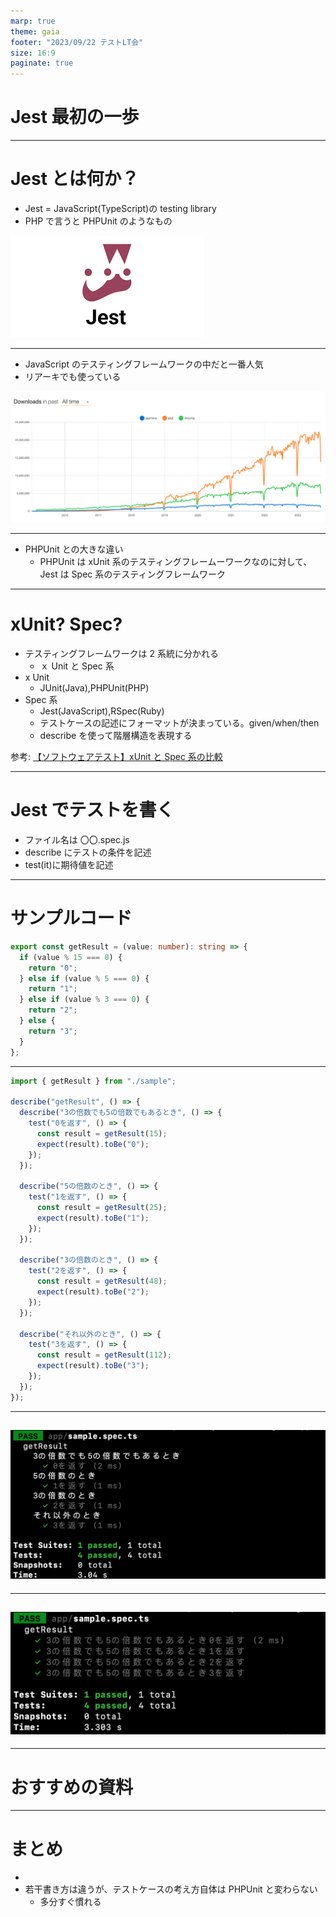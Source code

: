```yaml
---
marp: true
theme: gaia
footer: "2023/09/22 テストLT会"
size: 16:9
paginate: true
---
```


<!--
_class: lead
_footer: ""
_paginate: false
-->

# Jest 最初の一歩

---

# Jest とは何か？

- Jest = JavaScript(TypeScript)の testing library
- PHP で言うと PHPUnit のようなもの

![w:400](jest.png)

---

- JavaScript のテスティングフレームワークの中だと一番人気
- リアーキでも使っている

![w:1160](trend.png)

---

- PHPUnit との大きな違い
  - PHPUnit は xUnit 系のテスティングフレームーワークなのに対して、Jest は Spec 系のテスティングフレームワーク

---

<!--
_footer: ""
_paginate: false
-->

# xUnit? Spec?

- テスティングフレームワークは 2 系統に分かれる
  - ｘ Unit と Spec 系
- x Unit
  - JUnit(Java),PHPUnit(PHP)
- Spec 系
  - Jest(JavaScript),RSpec(Ruby)
  - テストケースの記述にフォーマットが決まっている。given/when/then
  - describe を使って階層構造を表現する

参考: [【ソフトウェアテスト】xUnit と Spec 系の比較](https://kzono.hatenablog.com/entry/2018/01/07/091428)

---

# Jest でテストを書く

- ファイル名は 〇〇.spec.js
- describe にテストの条件を記述
- test(it)に期待値を記述

---

# サンプルコード

```ts:sample.ts
export const getResult = (value: number): string => {
  if (value % 15 === 0) {
    return "0";
  } else if (value % 5 === 0) {
    return "1";
  } else if (value % 3 === 0) {
    return "2";
  } else {
    return "3";
  }
};
```

---

```ts:sample.spec.ts
import { getResult } from "./sample";

describe("getResult", () => {
  describe("3の倍数でも5の倍数でもあるとき", () => {
    test("0を返す", () => {
      const result = getResult(15);
      expect(result).toBe("0");
    });
  });

  describe("5の倍数のとき", () => {
    test("1を返す", () => {
      const result = getResult(25);
      expect(result).toBe("1");
    });
  });

  describe("3の倍数のとき", () => {
    test("2を返す", () => {
      const result = getResult(48);
      expect(result).toBe("2");
    });
  });

  describe("それ以外のとき", () => {
    test("3を返す", () => {
      const result = getResult(112);
      expect(result).toBe("3");
    });
  });
});
```

---

## ![w:1150](testresult.png)

---

## ![w:1150](result2.png)

---

# おすすめの資料

---

# まとめ

-
- 若干書き方は違うが、テストケースの考え方自体は PHPUnit と変わらない
  - 多分すぐ慣れる
